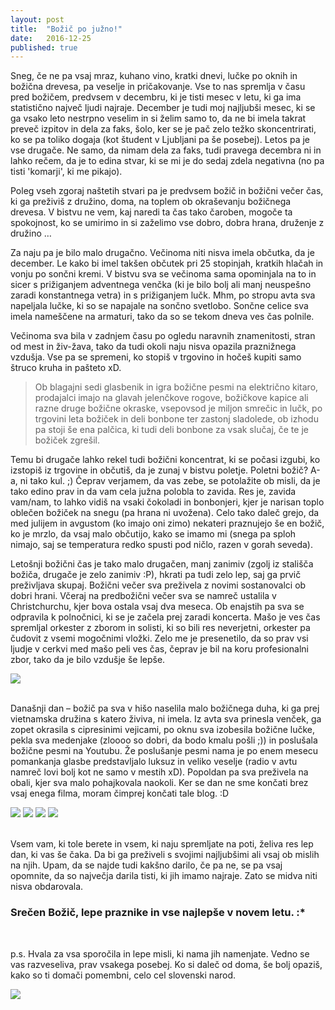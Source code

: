 ```yaml
---
layout: post
title:  "Božič po južno!"
date:   2016-12-25
published: true
---
```


<p class="intro"><span class="dropcap">S</span>neg, če ne pa vsaj mraz, kuhano vino, kratki dnevi, lučke po oknih in božična drevesa, pa veselje in pričakovanje. Vse to nas spremlja v času pred božičem, predvsem v decembru, ki je tisti mesec v letu, ki ga ima statistično največ ljudi najraje. December je tudi moj najljubši mesec, ki se ga vsako leto nestrpno veselim in si želim samo to, da ne bi imela takrat preveč izpitov in dela za faks, šolo, ker se je pač zelo težko skoncentrirati, ko se pa toliko dogaja (kot študent v Ljubljani pa še posebej). Letos pa je vse drugače. Ne samo, da nimam dela za faks, tudi pravega decembra ni in lahko rečem, da je to edina stvar, ki se mi je do sedaj zdela negativna (no pa tisti 'komarji', ki me pikajo). </p>

Poleg vseh zgoraj naštetih stvari pa je predvsem božič in božični večer čas, ki ga preživiš z družino, doma, na toplem ob okraševanju božičnega drevesa. V bistvu ne vem, kaj naredi ta čas tako čaroben, mogoče ta spokojnost, ko se umirimo in si zaželimo vse dobro, dobra hrana, druženje z družino … 

Za naju pa je bilo malo drugačno. Večinoma niti nisva imela občutka, da je december. Le kako bi imel takšen občutek pri 25 stopinjah, kratkih hlačah in vonju po sončni kremi. V bistvu sva se večinoma sama opominjala na to in sicer s prižiganjem adventnega venčka (ki je bilo bolj ali manj neuspešno zaradi konstantnega vetra) in s prižiganjem lučk. Mhm, po stropu avta sva napeljala lučke, ki so se napajale na sončno svetlobo. Sončne celice sva imela nameščene na armaturi, tako da so se tekom dneva ves čas polnile. 

Večinoma sva bila v zadnjem času po ogledu naravnih znamenitosti, stran od mest in živ-žava, tako da tudi okoli naju nisva opazila praznižnega vzdušja. Vse pa se spremeni, ko stopiš v trgovino in hočeš kupiti samo štruco kruha in pašteto xD. 

<blockquote>Ob blagajni sedi glasbenik in igra božične pesmi na električno kitaro, prodajalci imajo na glavah jelenčkove rogove, božičkove kapice ali razne druge božične okraske, vsepovsod je miljon smrečic in lučk, po trgovini leta božiček in deli bonbone ter zastonj sladolede, ob izhodu pa stoji še ena palčica, ki tudi deli bonbone za vsak slučaj, če te je božiček zgrešil.</blockquote> 

Temu bi drugače lahko rekel tudi božični koncentrat, ki se počasi izgubi, ko izstopiš iz trgovine in občutiš, da je zunaj v bistvu poletje. Poletni božič? A-a, ni tako kul. ;) Čeprav verjamem, da vas zebe, se potolažite ob misli, da je tako edino prav in da vam cela južna polobla to zavida. Res je, zavida vam/nam, to lahko vidiš na vsaki čokoladi in bonbonjeri, kjer je narisan toplo oblečen božiček na snegu (pa hrana ni uvožena). Celo tako daleč grejo, da med julijem in avgustom (ko imajo oni zimo) nekateri praznujejo še en božič, ko je mrzlo, da vsaj malo občutijo, kako se imamo mi (snega pa sploh nimajo, saj se temperatura redko spusti pod ničlo, razen v gorah seveda). 

Letošnji božični čas je tako malo drugačen, manj zanimiv (zgolj iz stališča božiča, drugače je zelo zanimiv :P), hkrati pa tudi zelo lep, saj ga prvič preživljava skupaj. Božični večer sva preživela z novimi sostanovalci ob dobri hrani. Včeraj na predbožični večer sva se namreč ustalila v Christchurchu, kjer bova ostala vsaj dva meseca. Ob enajstih pa sva se odpravila k polnočnici, ki se je začela prej zaradi koncerta. Mašo je ves čas spremljal orkester z zborom in solisti, ki so bili res neverjetni, orkester pa čudovit z vsemi mogočnimi vložki. Zelo me je presenetilo, da so prav vsi ljudje v cerkvi med mašo peli ves čas, čeprav je bil na koru profesionalni zbor, tako da je bilo vzdušje še lepše.

<div class="photoset-grid" data-layout="1">
    <img src="/assets/images/10christmas/01.jpg" data-title="Midva sva za večerjo spekla pico, kasneje je na mizo prišla še vietnamska hrana." data-lightbox="gr1">
</div><br/>

Današnji dan – božič pa sva v hišo naselila malo božičnega duha, ki ga prej vietnamska družina s katero živiva, ni imela. Iz avta sva prinesla venček, ga zopet okrasila s cipresinimi vejicami, po oknu sva izobesila božične lučke, pekla sva medenjake (zloooo so dobri, da bodo kmalu pošli ;))  in poslušala božične pesmi na Youtubu. Že poslušanje pesmi nama je po enem mesecu pomankanja glasbe predstavljalo luksuz in veliko veselje (radio v avtu namreč lovi bolj kot ne samo v mestih xD). Popoldan pa sva preživela na obali, kjer sva malo pohajkovala naokoli. Ker se dan ne sme končati brez vsaj enega filma, moram čimprej končati tale blog. :D 

<div class="photoset-grid" data-layout="22">
    <img src="/assets/images/10christmas/02.jpg" data-title="Ker nisva imela modelčkov, sva razne oblike kar sama izrezljala." data-lightbox="gr1">
    <img src="/assets/images/10christmas/03.jpg" data-title="Slikce od nedeljskega izleta ..." data-lightbox="gr1">
    <img src="/assets/images/10christmas/04.jpg" data-title="" data-lightbox="gr1">
    <img src="/assets/images/10christmas/05.jpg" data-title="" data-lightbox="gr1">
</div><br/>

Vsem vam, ki tole berete in vsem, ki naju spremljate na poti, želiva res lep dan, ki vas še čaka. Da bi ga preživeli s svojimi najljubšimi ali vsaj ob mislih na njih. Upam, da se najde tudi kakšno darilo, če pa ne, se pa vsaj opomnite, da so največja darila tisti, ki jih imamo najraje. Zato se midva niti nisva obdarovala.  

### Srečen Božič, lepe praznike in vse najlepše v novem letu. :* 
<br/>

p.s. Hvala za vsa sporočila in lepe misli, ki nama jih namenjate. Vedno se vas razveseliva, prav vsakega posebej. Ko si daleč od doma, še bolj opaziš, kako so ti domači pomembni, celo cel slovenski narod. 

<div class="photoset-grid" data-layout="1">
    <img src="/assets/images/10christmas/06.jpg" data-title="Vesel Božič, Merry Christmas!" data-lightbox="gr1">
</div><br/>